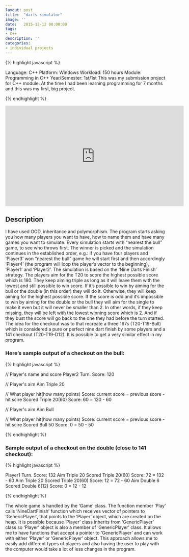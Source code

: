 ```yaml
---
layout: post
title:  "darts simulator"
image: ''
date:   2015-12-12 00:00:00
tags:
- C++
description: ''
categories:
- individual projects
---
```


{% highlight javascript %}

Language: C++
Platform: Windows
Workload: 150 hours
Module: Programming in C++
Year/Semester: 1st/1st
​​This was my submission project for C++ module. 
At the time I had been learning programming for 7 months and this was my first, big project.

{% endhighlight %}

<center>
<iframe width="560" height="315" src="https://www.youtube.com/embed/8uQ6leX4g8c" frameborder="0" allow="accelerometer; autoplay; encrypted-media; gyroscope; picture-in-picture" allowfullscreen></iframe>
</center>

## Description

I have used OOD, inheritance and polymorphism. The program starts asking you how many players you want to have, how to name them and have many games you want to simulate. Every simulation starts with “nearest the bull” game, to see who throws first. The winner is picked and the simulation continues in the established order, e.g.: if you have four players and ‘Player3’ won “nearest the bull” game he will start first and then accordingly ‘Player4’ (the program will loop the player’s vector to the beginning), ‘Player1’ and ‘Player2’. The simulation is based on the ‘Nine Darts Finish’ strategy. The players aim for the T20 to score the highest possible score which is 180. They keep aiming triple as long as it will leave them with the lowest and still possible to win score.  If it’s possible to win by aiming for the bull or the double (in this order) they will do it. Otherwise, they will keep aiming for the highest possible score. If the score is odd and it’s impossible to win by aiming for the double or the bull they will aim for the single to make it even but it will never be smaller than 2. In other words, if they keep missing, they will be left with the lowest winning score which is 2.  And if they bust the score will go back to the one they had before the turn started. The idea for the checkout was to that recreate a three 167s (T20-T19-Bull) which is considered a pure or perfect nine dart finish by some players and a 141 checkout (T20-T19-D12). It is possible to get a very similar effect in my program.

### Here’s sample output of a checkout on the bull:

{% highlight javascript %}

// Player's name and score
Player2 Turn. Score: 120

// Player's aim
Aim Triple 20

// What player hit(how many points) Score: current score = previous score - hit scire
Scored Triple 20(60) Score: 60 = 120 - 60

// Player's aim
Aim Bull

// What player hit(how many points) Score: current score = previous score - hit scire
Scored Bull 50 Score: 0 = 50 - 50           

{% endhighlight %}

### Sample output of a checkout on the double (close to 141 checkout):

{% highlight javascript %}

Player1 Turn. Score: 132
Aim Triple 20
Scored Triple 20(60) Score: 72 = 132 - 60
Aim Triple 20
Scored Triple 20(60) Score: 12 = 72 - 60
Aim Double 6
Scored Double 6(12) Score: 0 = 12 - 12

{% endhighlight %}

​The whole game is handled by the ‘Game’ class. The function member ‘Play’ calls ‘NineDartFinish’ function which receives vector of pointers to ‘GenericPlayer’, that points to the ‘Player’ object, which are created on the heap. It is possible because ‘Player’ class inherits from ‘GenericPlayer’ class so ‘Player’ object is also a member of ‘GenericPlayer’ class. It allows me to have functions that accept a pointer to ‘GenericPlayer’ and can work with either ‘Player’ or ‘GenericPlayer’ object. This approach allows me to easily add different types of players and also having the user to play with the computer would take a lot of less changes in the program.